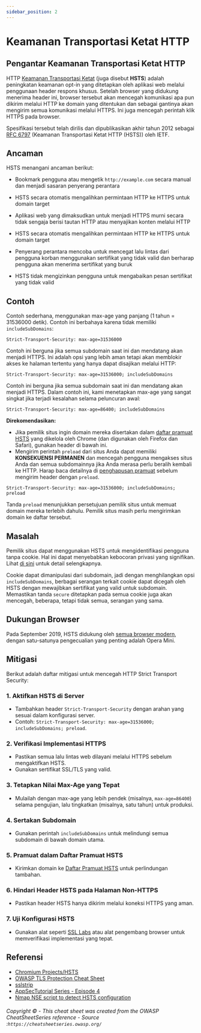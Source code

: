 ```yaml
---
sidebar_position: 2
---
```


# Keamanan Transportasi Ketat HTTP

## Pengantar Keamanan Transportasi Ketat HTTP

HTTP [Keamanan Transportasi Ketat](https://developer.mozilla.org/en-US/docs/Web/HTTP/Headers/Strict-Transport-Security) (juga disebut **HSTS**) adalah peningkatan keamanan opt-in yang ditetapkan oleh aplikasi web melalui penggunaan header respons khusus. Setelah browser yang didukung menerima header ini, browser tersebut akan mencegah komunikasi apa pun dikirim melalui HTTP ke domain yang ditentukan dan sebagai gantinya akan mengirim semua komunikasi melalui HTTPS. Ini juga mencegah perintah klik HTTPS pada browser.

Spesifikasi tersebut telah dirilis dan dipublikasikan akhir tahun 2012 sebagai [RFC 6797](http://tools.ietf.org/html/rfc6797) (Keamanan Transportasi Ketat HTTP (HSTS)) oleh IETF.

## Ancaman

HSTS menangani ancaman berikut:

- Bookmark pengguna atau mengetik `http://example.com` secara manual dan menjadi sasaran penyerang perantara

- HSTS secara otomatis mengalihkan permintaan HTTP ke HTTPS untuk domain target
- Aplikasi web yang dimaksudkan untuk menjadi HTTPS murni secara tidak sengaja berisi tautan HTTP atau menyajikan konten melalui HTTP
- HSTS secara otomatis mengalihkan permintaan HTTP ke HTTPS untuk domain target
- Penyerang perantara mencoba untuk mencegat lalu lintas dari pengguna korban menggunakan sertifikat yang tidak valid dan berharap pengguna akan menerima sertifikat yang buruk

- HSTS tidak mengizinkan pengguna untuk mengabaikan pesan sertifikat yang tidak valid

## Contoh

Contoh sederhana, menggunakan max-age yang panjang (1 tahun = 31536000 detik). Contoh ini berbahaya karena tidak memiliki `includeSubDomains`:

`Strict-Transport-Security: max-age=31536000`

Contoh ini berguna jika semua subdomain saat ini dan mendatang akan menjadi HTTPS. Ini adalah opsi yang lebih aman tetapi akan memblokir akses ke halaman tertentu yang hanya dapat disajikan melalui HTTP:

`Strict-Transport-Security: max-age=31536000; includeSubDomains`

Contoh ini berguna jika semua subdomain saat ini dan mendatang akan menjadi HTTPS. Dalam contoh ini, kami menetapkan max-age yang sangat singkat jika terjadi kesalahan selama peluncuran awal:

`Strict-Transport-Security: max-age=86400; includeSubDomains`

**Direkomendasikan:**

- Jika pemilik situs ingin domain mereka disertakan dalam [daftar pramuat HSTS](https://hstspreload.org) yang dikelola oleh Chrome (dan digunakan oleh Firefox dan Safari), gunakan header di bawah ini.
- Mengirim perintah `preload` dari situs Anda dapat memiliki **KONSEKUENSI PERMANEN** dan mencegah pengguna mengakses situs Anda dan semua subdomainnya jika Anda merasa perlu beralih kembali ke HTTP. Harap baca detailnya di [penghapusan pramuat](https://hstspreload.org/#removal) sebelum mengirim header dengan `preload`.

`Strict-Transport-Security: max-age=31536000; includeSubDomains; preload`

Tanda `preload` menunjukkan persetujuan pemilik situs untuk memuat domain mereka terlebih dahulu. Pemilik situs masih perlu mengirimkan domain ke daftar tersebut.

## Masalah

Pemilik situs dapat menggunakan HSTS untuk mengidentifikasi pengguna tanpa cookie. Hal ini dapat menyebabkan kebocoran privasi yang signifikan. Lihat [di sini](http://www.leviathansecurity.com/blog/the-double-edged-sword-of-hsts-persistence-and-privacy) untuk detail selengkapnya.

Cookie dapat dimanipulasi dari subdomain, jadi dengan menghilangkan opsi `includeSubDomains`, berbagai serangan terkait cookie dapat dicegah oleh HSTS dengan mewajibkan sertifikat yang valid untuk subdomain. Memastikan tanda `secure` ditetapkan pada semua cookie juga akan mencegah, beberapa, tetapi tidak semua, serangan yang sama.

## Dukungan Browser

Pada September 2019, HSTS didukung oleh [semua browser modern](https://caniuse.com/#feat=stricttransportsecurity), dengan satu-satunya pengecualian yang penting adalah Opera Mini.

## Mitigasi
Berikut adalah daftar mitigasi untuk mencegah HTTP Strict Transport Security:

### 1. Aktifkan HSTS di Server
- Tambahkan header `Strict-Transport-Security` dengan arahan yang sesuai dalam konfigurasi server.
- Contoh: `Strict-Transport-Security: max-age=31536000; includeSubDomains; preload`.

### 2. Verifikasi Implementasi HTTPS
- Pastikan semua lalu lintas web dilayani melalui HTTPS sebelum mengaktifkan HSTS.
- Gunakan sertifikat SSL/TLS yang valid.

### 3. Tetapkan Nilai Max-Age yang Tepat
- Mulailah dengan max-age yang lebih pendek (misalnya, `max-age=86400`) selama pengujian, lalu tingkatkan (misalnya, satu tahun) untuk produksi.

### 4. Sertakan Subdomain
- Gunakan perintah `includeSubDomains` untuk melindungi semua subdomain di bawah domain utama.

### 5. Pramuat dalam Daftar Pramuat HSTS
- Kirimkan domain ke [Daftar Pramuat HSTS](https://hstspreload.org/) untuk perlindungan tambahan.

### 6. Hindari Header HSTS pada Halaman Non-HTTPS
- Pastikan header HSTS hanya dikirim melalui koneksi HTTPS yang aman.

### 7. Uji Konfigurasi HSTS
- Gunakan alat seperti [SSL Labs](https://www.ssllabs.com/) atau alat pengembang browser untuk memverifikasi implementasi yang tepat.

## Referensi

- [Chromium Projects/HSTS](https://www.chromium.org/hsts/)
- [OWASP TLS Protection Cheat Sheet](Transport_Layer_Security_Cheat_Sheet.md)
- [sslstrip](https://github.com/moxie0/sslstrip)
- [AppSecTutorial Series - Episode 4](https://www.youtube.com/watch?v=zEV3HOuM_Vw)
- [Nmap NSE script to detect HSTS configuration](https://github.com/icarot/NSE_scripts/blob/master/http-hsts-verify.nse)

###### Copyright © - This cheat sheet was created from the OWASP CheatSheetSeries reference - Source :` https://cheatsheetseries.owasp.org/ `